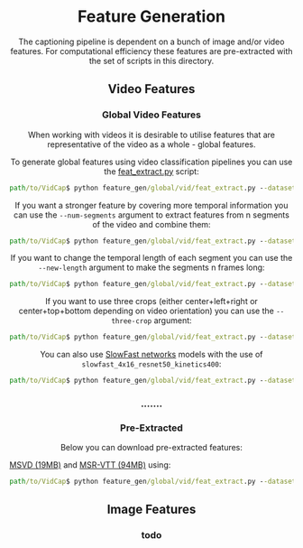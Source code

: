 <h1 align='center'>Feature Generation</h1>
<p align="center">The captioning pipeline is dependent on a bunch of image and/or video features. For computational efficiency these features are pre-extracted with the set of scripts in this directory.</p>

<h2 align='center'></h2>
<h2 align='center'>Video Features</h2>
<h3 align='center'>Global Video Features</h3>
<p align="center">When working with videos it is desirable to utilise features that are representative of the video as a whole - global features.</p>

<p align="center">To generate global features using video classification pipelines you can use the <a href="global/vid/feat_extract.py">feat_extract.py</a> script:</p>

```cmd
path/to/VidCap$ python feature_gen/global/vid/feat_extract.py --dataset MSVD --model i3d_resnet50_v1_kinetics400 
```
<p align="center">If you want a stronger feature by covering more temporal information you can use the <code>--num-segments</code> argument to extract features from n segments of the video and combine them:</p>

```cmd
path/to/VidCap$ python feature_gen/global/vid/feat_extract.py --dataset MSVD --model i3d_resnet50_v1_kinetics400 --num-segments 10
```
<p align="center">If you want to change the temporal length of each segment you can use the <code>--new-length</code> argument to make the segments n frames long:</p>

```cmd
path/to/VidCap$ python feature_gen/global/vid/feat_extract.py --dataset MSVD --model i3d_resnet50_v1_kinetics400 --num-segments 10 --new-length 64
```

<p align="center">If you want to use three crops (either center+left+right or center+top+bottom depending on video orientation) you can use the <code>--three-crop</code> argument:</p>

```cmd
path/to/VidCap$ python feature_gen/global/vid/feat_extract.py --dataset MSVD --model i3d_resnet50_v1_kinetics400 --num-segments 10 --new-length 64 --three-crop
```

<p align="center">You can also use <a href="http://openaccess.thecvf.com/content_ICCV_2019/papers/Feichtenhofer_SlowFast_Networks_for_Video_Recognition_ICCV_2019_paper.pdf">SlowFast networks</a> models with the use of <code>slowfast_4x16_resnet50_kinetics400</code>:</p>

```cmd
path/to/VidCap$ python feature_gen/global/vid/feat_extract.py --dataset MSVD --model slowfast_4x16_resnet50_kinetics400 --slowfast --slow-temporal-stride 16 --fast-temporal-stride 2 
```


<h3 align='center'>.......</h3>
<h3 align='center'>Pre-Extracted</h3>
<p align="center">Below you can download pre-extracted features:</p>

<a href="https://drive.google.com/drive/folders/1yfIAy_BIJTcUm8ktDq_eaNf-8xlU8Uks?usp=sharing">MSVD (19MB)</a> and <a href="https://drive.google.com/drive/folders/1EfU0ZXZyMNNwu6eMhPoKZ3Ev3kp3BmIc?usp=sharing">MSR-VTT (94MB)</a> using:
```cmd
path/to/VidCap$ python feature_gen/global/vid/feat_extract.py --dataset MSVD --model slowfast_4x16_resnet50_kinetics400 --slowfast --slow-temporal-stride 16 --fast-temporal-stride 2 --use-decord --num-segments 5 
```

<h2 align='center'></h2>
<h2 align='center'>Image Features</h2>
<h3 align='center'>todo</h3>
<p align="center"></p>